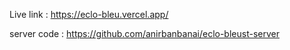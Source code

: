  Live link : https://eclo-bleu.vercel.app/

 server code : https://github.com/anirbanbanai/eclo-bleust-server